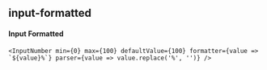 ## input-formatted
#### Input Formatted

```
<InputNumber min={0} max={100} defaultValue={100} formatter={value => `${value}%`} parser={value => value.replace('%', '')} />

```